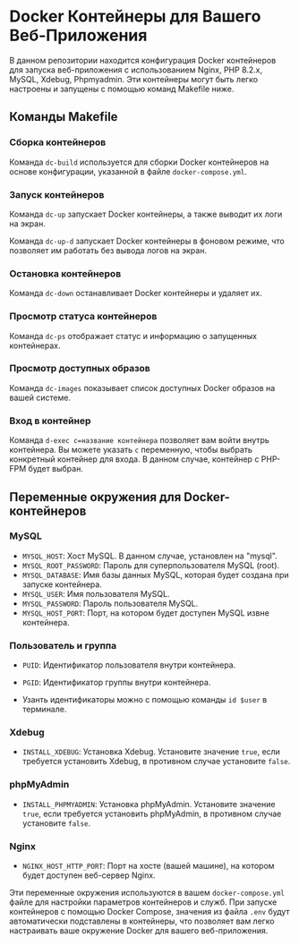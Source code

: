 # Docker Контейнеры для Вашего Веб-Приложения

В данном репозитории находится конфигурация Docker контейнеров для запуска веб-приложения с использованием Nginx, PHP 8.2.x, MySQL, Xdebug, Phpmyadmin.  Эти контейнеры могут быть легко настроены и запущены с помощью команд Makefile ниже.

## Команды Makefile

### Сборка контейнеров


Команда `dc-build` используется для сборки Docker контейнеров на основе конфигурации, указанной в файле `docker-compose.yml`.

### Запуск контейнеров

Команда `dc-up` запускает Docker контейнеры, а также выводит их логи на экран.


Команда `dc-up-d` запускает Docker контейнеры в фоновом режиме, что позволяет им работать без вывода логов на экран.

### Остановка контейнеров


Команда `dc-down` останавливает Docker контейнеры и удаляет их.

### Просмотр статуса контейнеров


Команда `dc-ps` отображает статус и информацию о запущенных контейнерах.

### Просмотр доступных образов


Команда `dc-images` показывает список доступных Docker образов на вашей системе.

### Вход в контейнер


Команда `d-exec c=название контейнера` позволяет вам войти внутрь контейнера. Вы можете указать `c` переменную, чтобы выбрать конкретный контейнер для входа. В данном случае, контейнер с PHP-FPM будет выбран.

## Переменные окружения для Docker-контейнеров

### MySQL
- `MYSQL_HOST`: Хост MySQL. В данном случае, установлен на "mysql".
- `MYSQL_ROOT_PASSWORD`: Пароль для суперпользователя MySQL (root).
- `MYSQL_DATABASE`: Имя базы данных MySQL, которая будет создана при запуске контейнера.
- `MYSQL_USER`: Имя пользователя MySQL.
- `MYSQL_PASSWORD`: Пароль пользователя MySQL.
- `MYSQL_HOST_PORT`: Порт, на котором будет доступен MySQL извне контейнера.

### Пользователь и группа
- `PUID`: Идентификатор пользователя внутри контейнера.
- `PGID`: Идентификатор группы внутри контейнера.

- Узанть идентификаторы можно с помощью команды `id $user` в терминале.

### Xdebug
- `INSTALL_XDEBUG`: Установка Xdebug. Установите значение `true`, если требуется установить Xdebug, в противном случае установите `false`.

### phpMyAdmin
- `INSTALL_PHPMYADMIN`: Установка phpMyAdmin. Установите значение `true`, если требуется установить phpMyAdmin, в противном случае установите `false`.

### Nginx
- `NGINX_HOST_HTTP_PORT`: Порт на хосте (вашей машине), на котором будет доступен веб-сервер Nginx.

Эти переменные окружения используются в вашем `docker-compose.yml` файле для настройки параметров контейнеров и служб. При запуске контейнеров с помощью Docker Compose, значения из файла `.env` будут автоматически подставлены в контейнеры, что позволяет вам легко настраивать ваше окружение Docker для вашего веб-приложения.
